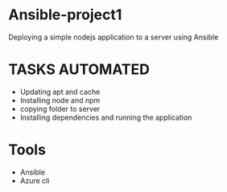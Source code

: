 # Ansible-project1
Deploying a simple nodejs application to a server using Ansible
# TASKS AUTOMATED
<ul>
<li> Updating apt and cache</li>
<li>Installing node and npm</li>
<li> copying folder to server</li>
<li> Installing dependencies and running the application</li>
</ul>

# Tools 
<ul>
<li> Ansible</li>
<li> Azure cli</li>
</ul>





